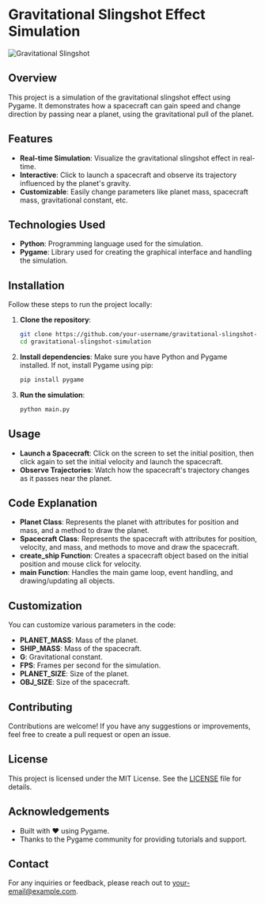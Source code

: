 # Gravitational Slingshot Effect Simulation

![Gravitational Slingshot](https://example.com/path-to-your-image.jpg) <!-- You can add a relevant image or screenshot of your simulation here -->

## Overview

This project is a simulation of the gravitational slingshot effect using Pygame. It demonstrates how a spacecraft can gain speed and change direction by passing near a planet, using the gravitational pull of the planet.

## Features

- **Real-time Simulation**: Visualize the gravitational slingshot effect in real-time.
- **Interactive**: Click to launch a spacecraft and observe its trajectory influenced by the planet's gravity.
- **Customizable**: Easily change parameters like planet mass, spacecraft mass, gravitational constant, etc.

## Technologies Used

- **Python**: Programming language used for the simulation.
- **Pygame**: Library used for creating the graphical interface and handling the simulation.

## Installation

Follow these steps to run the project locally:

1. **Clone the repository**:
    ```sh
    git clone https://github.com/your-username/gravitational-slingshot-simulation.git
    cd gravitational-slingshot-simulation
    ```

2. **Install dependencies**:
    Make sure you have Python and Pygame installed. If not, install Pygame using pip:
    ```sh
    pip install pygame
    ```

3. **Run the simulation**:
    ```sh
    python main.py
    ```

## Usage

- **Launch a Spacecraft**: Click on the screen to set the initial position, then click again to set the initial velocity and launch the spacecraft.
- **Observe Trajectories**: Watch how the spacecraft's trajectory changes as it passes near the planet.

## Code Explanation

- **Planet Class**: Represents the planet with attributes for position and mass, and a method to draw the planet.
- **Spacecraft Class**: Represents the spacecraft with attributes for position, velocity, and mass, and methods to move and draw the spacecraft.
- **create_ship Function**: Creates a spacecraft object based on the initial position and mouse click for velocity.
- **main Function**: Handles the main game loop, event handling, and drawing/updating all objects.

## Customization

You can customize various parameters in the code:

- **PLANET_MASS**: Mass of the planet.
- **SHIP_MASS**: Mass of the spacecraft.
- **G**: Gravitational constant.
- **FPS**: Frames per second for the simulation.
- **PLANET_SIZE**: Size of the planet.
- **OBJ_SIZE**: Size of the spacecraft.

## Contributing

Contributions are welcome! If you have any suggestions or improvements, feel free to create a pull request or open an issue.

## License

This project is licensed under the MIT License. See the [LICENSE](LICENSE) file for details.

## Acknowledgements

- Built with ❤️ using Pygame.
- Thanks to the Pygame community for providing tutorials and support.

## Contact

For any inquiries or feedback, please reach out to [your-email@example.com](mailto:your-email@example.com).

